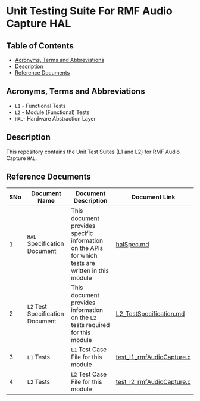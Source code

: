 # Unit Testing Suite For RMF Audio Capture HAL

## Table of Contents

- [Acronyms, Terms and Abbreviations](#acronyms-terms-and-abbreviations)
- [Description](#description)
- [Reference Documents](#reference-documents)

## Acronyms, Terms and Abbreviations

- `L1` - Functional Tests
- `L2` - Module (Functional) Tests
- `HAL`- Hardware Abstraction Layer

## Description

This repository contains the Unit Test Suites (L1 and L2) for RMF Audio Capture `HAL`.

## Reference Documents

<!-- Need to update links to rdkcentral and point to branch main-->
|SNo|Document Name|Document Description|Document Link|
|---|-------------|--------------------|-------------|
|1|`HAL` Specification Document|This document provides specific information on the APIs for which tests are written in this module|[halSpec.md](https://github.com/comcast-sky/rdk-components-hal-rmfaudiocapture/blob/master/docs/pages/halSpec.md "halSpec.md")|
|2|`L2` Test Specification Document|This document provides information on the `L2` tests required for this module|[L2_TestSpecification.md](https://github.com/comcast-sky/rdk-components-haltest-rmfaudiocapture/blob/master/docs/pages/L2_TestSpecification.md "L2_TestSpecification.md")|
|3|`L1` Tests |`L1` Test Case File for this module |[test_l1_rmfAudioCapture.c](https://github.com/comcast-sky/rdk-components-haltest-rmfaudiocapture/blob/master/src/test_l1_rmfAudioCapture.c "test_l1_rmfAudioCapture.c")|
|4|`L2` Tests |`L2` Test Case File for this module|[test_l2_rmfAudioCapture.c](https://github.com/comcast-sky/rdk-components-haltest-rmfaudiocapture/blob/master/src/test_l2_rmfAudioCapture.c "test_l2_rmfAudioCapture.c")|
